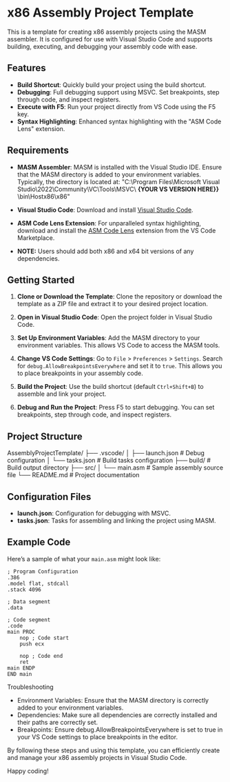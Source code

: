 # x86 Assembly Project Template

This is a template for creating x86 assembly projects using the MASM assembler. It is configured for use with Visual Studio Code and supports building, executing, and debugging your assembly code with ease.

## Features

- **Build Shortcut**: Quickly build your project using the build shortcut.
- **Debugging**: Full debugging support using MSVC. Set breakpoints, step through code, and inspect registers.
- **Execute with F5**: Run your project directly from VS Code using the F5 key.
- **Syntax Highlighting**: Enhanced syntax highlighting with the "ASM Code Lens" extension.

## Requirements

- **MASM Assembler**: MASM is installed with the Visual Studio IDE. Ensure that the MASM directory is added to your environment variables. Typically, the directory is located at: "C:\Program Files\Microsoft Visual Studio\2022\Community\VC\Tools\MSVC\ **{YOUR VS VERSION HERE}}** \bin\Hostx86\x86"

- **Visual Studio Code**: Download and install [Visual Studio Code](https://code.visualstudio.com/).
- **ASM Code Lens Extension**: For unparalleled syntax highlighting, download and install the [ASM Code Lens](https://marketplace.visualstudio.com/items?itemName=maziac.asm-code-lens) extension from the VS Code Marketplace.
- **NOTE:** Users should add both x86 and x64 bit versions of any dependencies.


## Getting Started

1. **Clone or Download the Template**:
    Clone the repository or download the template as a ZIP file and extract it to your desired project location.

2. **Open in Visual Studio Code**:
    Open the project folder in Visual Studio Code.

3. **Set Up Environment Variables**:
    Add the MASM directory to your environment variables. This allows VS Code to access the MASM tools.

4. **Change VS Code Settings**:
    Go to `File` > `Preferences` > `Settings`.
    Search for `debug.AllowBreakpointsEverywhere` and set it to `true`. This allows you to place breakpoints in your assembly code.

5. **Build the Project**:
    Use the build shortcut (default `Ctrl+Shift+B`) to assemble and link your project.

6. **Debug and Run the Project**:
    Press F5 to start debugging. You can set breakpoints, step through code, and inspect registers.

## Project Structure

AssemblyProjectTemplate/
├── .vscode/
│ ├── launch.json # Debug configuration
│ └── tasks.json # Build tasks configuration
├── build/ # Build output directory
├── src/
│ └── main.asm # Sample assembly source file
└── README.md # Project documentation


## Configuration Files

- **launch.json**: Configuration for debugging with MSVC.
- **tasks.json**: Tasks for assembling and linking the project using MASM.

## Example Code

Here’s a sample of what your `main.asm` might look like:

```assembly
; Program Configuration
.386
.model flat, stdcall
.stack 4096

; Data segment
.data

; Code segment
.code                   
main PROC
    nop ; Code start
    push ecx

    nop ; Code end
    ret
main ENDP
END main
```

Troubleshooting

   - Environment Variables: Ensure that the MASM directory is correctly added to your environment variables.
   - Dependencies: Make sure all dependencies are correctly installed and their paths are correctly set.
   - Breakpoints: Ensure debug.AllowBreakpointsEverywhere is set to true in your VS Code settings to place breakpoints in the editor.

By following these steps and using this template, you can efficiently create and manage your x86 assembly projects in Visual Studio Code.

Happy coding!